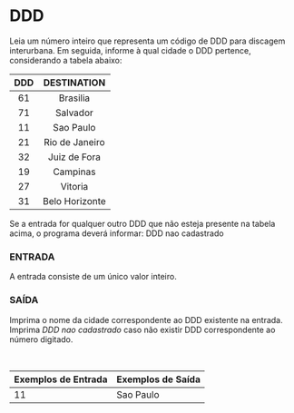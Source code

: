 ﻿# DDD

Leia um número inteiro que representa um código de DDD para discagem interurbana. Em seguida, informe à qual cidade o DDD pertence, considerando a tabela abaixo:

| DDD  |  DESTINATION   |
| :--: | :------------: |
|  61  |    Brasilia    |
|  71  |    Salvador    |
|  11  |   Sao Paulo    |
|  21  | Rio de Janeiro |
|  32  |  Juiz de Fora  |
|  19  |    Campinas    |
|  27  |    Vitoria     |
|  31  | Belo Horizonte |

Se a entrada for qualquer outro DDD que não esteja presente na tabela acima, o programa deverá informar: DDD nao cadastrado


### ENTRADA

A entrada consiste de um único valor inteiro.


### SAÍDA

Imprima o nome da cidade correspondente ao DDD existente na entrada. Imprima *DDD nao cadastrado* caso não existir DDD correspondente ao número digitado.

<br/>

| Exemplos de Entrada | Exemplos de Saída |
| ------------------- | ----------------- |
| 11                  | Sao Paulo         |

